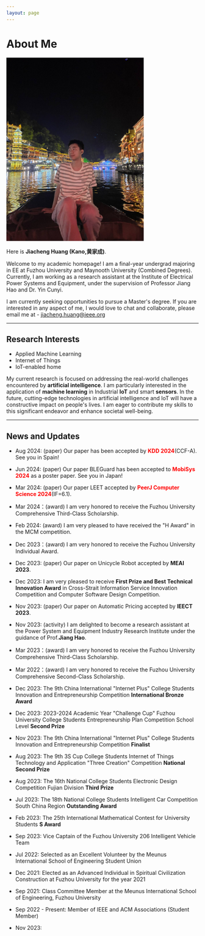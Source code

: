 ```yaml
---
layout: page
---
```


# About Me

<img src="/images/jiachenghuang.jpg" class="floatpic" width="360" height="480">

Here is **Jiacheng Huang (Kano,黄家成)**.

Welcome to my academic homepage! I am a final-year undergrad majoring in EE at Fuzhou University and Maynooth University (Combined Degrees). Currently, I am working as a research assistant at the Institute of Electrical Power Systems and Equipment, under the supervision of Professor Jiang Hao and Dr. Yin Cunyi.

I am currently seeking opportunities to pursue a Master's degree. If you are interested in any aspect of me, I would love to chat and collaborate, please email me at - jiacheng.huang@ieee.org

---

## Research Interests

- Applied Machine Learning
- Internet of Things
- IoT-enabled home

My current research is focused on addressing the real-world challenges encountered by **artificial intelligence**. I am particularly interested in the application of **machine learning** in Industrial **IoT** and smart **sensors**. In the future, cutting-edge technologies in artificial intelligence and IoT will have a constructive impact on people's lives. I am eager to contribute my skills to this significant endeavor and enhance societal well-being.

---

## News and Updates

- Aug 2024: (paper) Our paper has been accepted by **<font color='red'>KDD 2024</font>**(CCF-A). See you in Spain!
- Jun 2024: (paper) Our paper BLEGuard has been accepted to **<font color='red'>MobiSys 2024</font>** as a poster paper. See you in Japan!
- Mar 2024: (paper) Our paper LEET accepted by **<font color='red'>PeerJ Computer Science 2024</font>**(IF=6.1).
- Mar 2024：(award) I am very honored to receive the Fuzhou University Comprehensive Third-Class Scholarship.
- Feb 2024: (award) I am very pleased to have received the "H Award" in the MCM competition.
- Dec 2023：(award) I am very honored to receive the Fuzhou University Individual Award.
- Dec 2023: (paper) Our paper on Unicycle Robot accepted by **MEAI 2023**.
- Dec 2023: I am very pleased to receive **First Prize and Best Technical Innovation Award** in Cross-Strait Information Service Innovation Competition and Computer Software Design Competition.
- Nov 2023: (paper) Our paper on Automatic Pricing accepted by **IEECT 2023**.
- Nov 2023: (activity) I am delighted to become a research assistant at the Power System and Equipment Industry Research Institute under the guidance of Prof.**Jiang Hao**.
- Mar 2023：(award) I am very honored to receive the Fuzhou University Comprehensive Third-Class Scholarship.
- Mar 2022：(award) I am very honored to receive the Fuzhou University Comprehensive Second-Class Scholarship.



- Dec 2023: The 9th China International "Internet Plus" College Students Innovation and Entrepreneurship Competition **International Bronze Award**
- Dec 2023: 2023-2024 Academic Year "Challenge Cup" Fuzhou University College Students Entrepreneurship Plan Competition School Level **Second Prize**
- Nov 2023: The 9th China International "Internet Plus" College Students Innovation and Entrepreneurship Competition **Finalist**
- Aug 2023: The 9th 3S Cup College Students Internet of Things Technology and Application "Three Creation" Competition **National Second Prize**
- Aug 2023: The 16th National College Students Electronic Design Competition Fujian Division **Third Prize**
- Jul 2023: The 18th National College Students Intelligent Car Competition South China Region **Outstanding Award**
- Feb 2023: The 25th International Mathematical Contest for University Students **S Award**

- Sep 2023: Vice Captain of the Fuzhou University 206 Intelligent Vehicle Team
- Jul 2022: Selected as an Excellent Volunteer by the Meunus International School of Engineering Student Union
- Dec 2021: Elected as an Advanced Individual in Spiritual Civilization Construction at Fuzhou University for the year 2021
- Sep 2021: Class Committee Member at the Meunus International School of Engineering, Fuzhou University
- Sep 2022 - Present: Member of IEEE and ACM Associations (Student Member)

- Nov 2023: 
